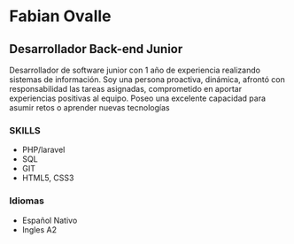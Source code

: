 # Fabian Ovalle
##  Desarrollador Back-end Junior
Desarrollador de software junior con 1 año de experiencia realizando sistemas de información. Soy una persona proactiva, dinámica, afrontó con responsabilidad las tareas asignadas, comprometido en aportar experiencias positivas al equipo. Poseo una excelente capacidad para asumir retos o aprender nuevas tecnologías
### SKILLS

- PHP/laravel
- SQL
- GIT
- HTML5, CSS3

### Idiomas

- Español Nativo
- Ingles A2
